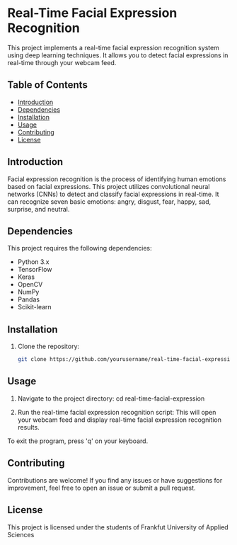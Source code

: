 # Real-Time Facial Expression Recognition

This project implements a real-time facial expression recognition system using deep learning techniques. It allows you to detect facial expressions in real-time through your webcam feed.

## Table of Contents

- [Introduction](#introduction)
- [Dependencies](#dependencies)
- [Installation](#installation)
- [Usage](#usage)
- [Contributing](#contributing)
- [License](#license)

## Introduction

Facial expression recognition is the process of identifying human emotions based on facial expressions. This project utilizes convolutional neural networks (CNNs) to detect and classify facial expressions in real-time. It can recognize seven basic emotions: angry, disgust, fear, happy, sad, surprise, and neutral.

## Dependencies

This project requires the following dependencies:

- Python 3.x
- TensorFlow
- Keras
- OpenCV
- NumPy
- Pandas
- Scikit-learn

## Installation

1. Clone the repository:

   ```bash
   git clone https://github.com/yourusername/real-time-facial-expression.git
   ```

## Usage

1. Navigate to the project directory:
   cd real-time-facial-expression

2. Run the real-time facial expression recognition script:
   This will open your webcam feed and display real-time facial expression recognition results.

To exit the program, press 'q' on your keyboard.

## Contributing

Contributions are welcome! If you find any issues or have suggestions for improvement, feel free to open an issue or submit a pull request.

## License

This project is licensed under the students of Frankfut University of Applied Sciences
